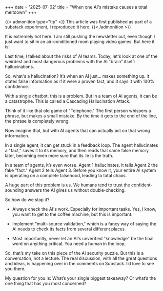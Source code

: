 +++
date = '2025-07-02'
title = "When one AI's mistake causes a total meltdown"
+++

{{< admonition type="tip" >}}
This article was first published as part of a substack experiment, I reproduced it here.
{{< /admonition >}}

It is extremely hot here. I am still pushing the newsletter out, even though I just want to sit in an air-conditioned room playing video games. But here it is!

Last time, I talked about the risks of AI teams. Today, let's look at one of the weirdest and most dangerous problems with the AI "brain" itself: hallucinations.

So, what's a hallucination? It’s when an AI just… makes something up. It states false information as if it were a proven fact, and it says it with 100% confidence.

With a single chatbot, this is a problem. But in a team of AI agents, it can be a catastrophe. This is called a Cascading Hallucination Attack.

Think of it like that old game of "Telephone." The first person whispers a phrase, but makes a small mistake. By the time it gets to the end of the line, the phrase is completely wrong.

Now imagine that, but with AI agents that can actually act on that wrong information.

In a single agent, it can get stuck in a feedback loop. The agent hallucinates a "fact," saves it to its memory, and then reads that same false memory later, becoming even more sure that its lie is the truth.

In a team of agents, it’s even worse. Agent 1 hallucinates. It tells Agent 2 the fake "fact." Agent 2 tells Agent 3. Before you know it, your entire AI system is operating on a complete falsehood, leading to total chaos.

A huge part of this problem is us. We humans tend to trust the confident-sounding answers the AI gives us without double-checking.

So how do we stop it?

- Always check the AI's work. Especially for important tasks. Yes,  I know, you want to get to the coffee machine, but this is important. 

- Implement "multi-source validation," which is a fancy way of saying the AI needs to check its facts from several different places.

- Most importantly, never let an AI's unverified "knowledge" be the final word on anything critical. You need a human in the loop.

So, that’s my take on this piece of the AI security puzzle. But this is a conversation, not a lecture. The real discussion, with all the great questions and ideas, is happening over in the comments on Substack. I’d love to see you there.

My question for you is: What’s your single biggest takeaway? Or what’s the one thing that has you most concerned?

